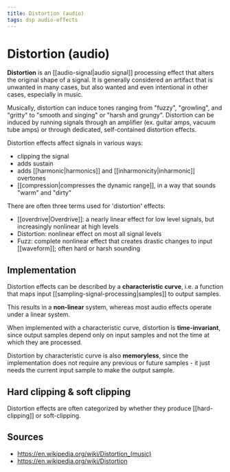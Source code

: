```yaml
---
title: Distortion (audio)
tags: dsp audio-effects
---
```


# Distortion (audio)

**Distortion** is an [[audio-signal|audio signal]] processing effect that alters the original shape of a signal. It is generally considered an artifact that is unwanted in many cases, but also wanted and even intentional in other cases, especially in music.

Musically, distortion can induce tones ranging from "fuzzy", "growling",  and "gritty" to "smooth and singing" or "harsh and grungy". Distortion can be induced by running signals through an amplifier (ex. guitar amps, vacuum tube amps) or through dedicated, self-contained distortion effects.

Distortion effects affect signals in various ways:

- clipping the signal
- adds sustain
- adds [[harmonic|harmonics]] and [[inharmonicity|inharmonic]] overtones
- [[compression|compresses the dynamic range]], in a way that sounds "warm" and "dirty"

There are often three terms used for 'distortion' effects:

- [[overdrive|Overdrive]]: a nearly linear effect for low level signals, but increasingly nonlinear at high levels
- Distortion: nonlinear effect on most all signal levels
- Fuzz: complete nonlinear effect that creates drastic changes to input [[waveform]]; often hard or harsh sounding

## Implementation

Distortion effects can be described by a **characteristic curve**, i.e. a function that maps input [[sampling-signal-processing|samples]] to output samples. 

This results in a **non-linear** system, whereas most audio effects operate under a linear system.

When implemented with a characteristic curve, distortion is **time-invariant**, since output samples depend only on input samples and not the time at which they are processed.

Distortion by characteristic curve is also **memoryless**, since the implementation does not require any previous or future samples - it just needs the current input sample to make the output sample.

## Hard clipping & soft clipping

Distortion effects are often categorized by whether they produce [[hard-clipping]] or soft-clipping.

## Sources

- <https://en.wikipedia.org/wiki/Distortion_(music)>
- <https://en.wikipedia.org/wiki/Distortion>
